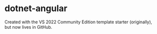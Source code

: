 # dotnet-angular

Created with the VS 2022 Community Edition template starter (originally), but now lives in GitHub.

